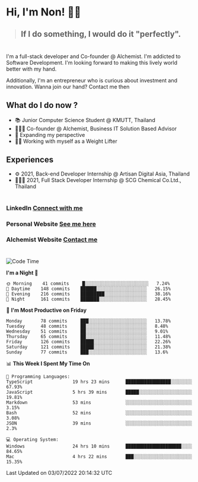 # Hi, I'm Non! 🖐🏻

> ## If I do something, I would do it "perfectly".

#

I'm a full-stack developer and Co-founder @ Alchemist. I'm addicted to Software Development. I'm looking forward to making this lively world better with my hand.

Additionally, I'm an entrepreneur who is curious about investment and innovation. Wanna join our hand? Contact me then

## What do I do now ?

- 📚 Junior Computer Science Student @ KMUTT, Thailand
- 🧑🏻‍💻 Co-founder @ Alchemist, Business IT Solution Based Advisor
- 🌈 Expanding my perspective
- 🏋🏻 Working with myself as a Weight Lifter

## Experiences

- ⚙️ 2021, Back-end Developer Internship @ Artisan Digital Asia, Thailand
- 🧑🏻‍💻 2021, Full Stack Developer Internship @ SCG Chemical Co.Ltd., Thailand

#

### LinkedIn [Connect with me](https://www.linkedin.com/in/non-nontra/)

### Personal Website [See me here](https://nonnontra.com/)

### Alchemist Website [Contact me](https://alchemist-softwarehouse.co/)

#

<!--START_SECTION:waka-->
![Code Time](http://img.shields.io/badge/Code%20Time-1%2C851%20hrs%2034%20mins-blue)

**I'm a Night 🦉** 

```text
🌞 Morning    41 commits     █░░░░░░░░░░░░░░░░░░░░░░░░   7.24% 
🌆 Daytime    148 commits    ██████░░░░░░░░░░░░░░░░░░░   26.15% 
🌃 Evening    216 commits    █████████░░░░░░░░░░░░░░░░   38.16% 
🌙 Night      161 commits    ███████░░░░░░░░░░░░░░░░░░   28.45%

```
📅 **I'm Most Productive on Friday** 

```text
Monday       78 commits     ███░░░░░░░░░░░░░░░░░░░░░░   13.78% 
Tuesday      48 commits     ██░░░░░░░░░░░░░░░░░░░░░░░   8.48% 
Wednesday    51 commits     ██░░░░░░░░░░░░░░░░░░░░░░░   9.01% 
Thursday     65 commits     ██░░░░░░░░░░░░░░░░░░░░░░░   11.48% 
Friday       126 commits    █████░░░░░░░░░░░░░░░░░░░░   22.26% 
Saturday     121 commits    █████░░░░░░░░░░░░░░░░░░░░   21.38% 
Sunday       77 commits     ███░░░░░░░░░░░░░░░░░░░░░░   13.6%

```


📊 **This Week I Spent My Time On** 

```text
💬 Programming Languages: 
TypeScript               19 hrs 23 mins      █████████████████░░░░░░░░   67.93% 
JavaScript               5 hrs 39 mins       █████░░░░░░░░░░░░░░░░░░░░   19.81% 
Markdown                 53 mins             ░░░░░░░░░░░░░░░░░░░░░░░░░   3.15% 
Bash                     52 mins             ░░░░░░░░░░░░░░░░░░░░░░░░░   3.08% 
JSON                     39 mins             ░░░░░░░░░░░░░░░░░░░░░░░░░   2.3%

💻 Operating System: 
Windows                  24 hrs 10 mins      █████████████████████░░░░   84.65% 
Mac                      4 hrs 22 mins       ███░░░░░░░░░░░░░░░░░░░░░░   15.35%

```


 Last Updated on 03/07/2022 20:14:32 UTC
<!--END_SECTION:waka-->
